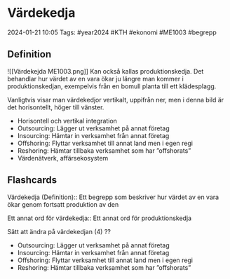 # Värdekedja

2024-01-21 10:05
Tags: #year2024 #KTH #ekonomi #ME1003 #begrepp

## Definition

![[Värdekejda ME1003.png]]
Kan också kallas produktionskedja. Det behandlar hur värdet av en vara ökar ju längre man kommer i produktionskedjan, exempelvis från en bomull planta till ett klädesplagg.

Vanligtvis visar man värdekedjor vertikalt, uppifrån ner, men i denna bild är det horisontellt, höger till vänster.

- Horisontell och vertikal integration
- Outsourcing: Lägger ut verksamhet på annat företag
- Insourcing: Hämtar in verksamhet från annat företag
- Offshoring: Flyttar verksamhet till annat land men i egen regi
- Reshoring: Hämtar tillbaka verksamhet som har ”offshorats”
- Värdenätverk, affärsekosystem

## Flashcards

Värdekedja (Definition):: Ett begrepp som beskriver hur värdet av en vara ökar genom fortsatt produktion av den
<!--SR:!2024-01-25,3,250!2024-01-25,3,250-->

Ett annat ord för värdekedja:: Ett annat ord för produktionskedja
<!--SR:!2024-01-26,4,272!2024-01-26,4,270-->

Sätt att ändra på värdekedjan (4)
??
- Outsourcing: Lägger ut verksamhet på annat företag
- Insourcing: Hämtar in verksamhet från annat företag
- Offshoring: Flyttar verksamhet till annat land men i egen regi
- Reshoring: Hämtar tillbaka verksamhet som har ”offshorats”
